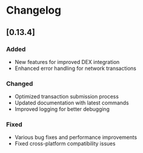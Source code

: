 # Changelog

## [0.13.4]

### Added

- New features for improved DEX integration
- Enhanced error handling for network transactions

### Changed

- Optimized transaction submission process
- Updated documentation with latest commands
- Improved logging for better debugging

### Fixed

- Various bug fixes and performance improvements
- Fixed cross-platform compatibility issues
